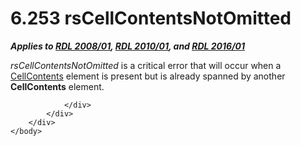 <html dir="LTR" xmlns:mshelp="http://msdn.microsoft.com/mshelp" xmlns:ddue="http://ddue.schemas.microsoft.com/authoring/2003/5" xmlns:xlink="http://www.w3.org/1999/xlink" xmlns:tool="http://www.microsoft.com/tooltip">
    <head>
        <meta http-equiv="Content-Type" content="text/html; CHARSET=utf-8"></meta>
        <meta name="save" content="history"></meta>
        <title>6.253 rsCellContentsNotOmitted</title>
        <xml>
            <mshelp:toctitle title="6.253 rsCellContentsNotOmitted"></mshelp:toctitle>
            <mshelp:rltitle title="[MS-RDL]: rsCellContentsNotOmitted"></mshelp:rltitle>
            <mshelp:keyword index="A" term="d3fdba5d-721f-4626-8523-f38def518af5"></mshelp:keyword>
            <mshelp:attr name="DCSext.ContentType" value="open specification"></mshelp:attr>
            <mshelp:attr name="AssetID" value="d3fdba5d-721f-4626-8523-f38def518af5"></mshelp:attr>
            <mshelp:attr name="TopicType" value="kbRef"></mshelp:attr>
            <mshelp:attr name="DCSext.Title" value="[MS-RDL]: rsCellContentsNotOmitted" />
        </xml>
    </head>
    <body>
        <div id="header">
            <h1 class="heading">6.253 rsCellContentsNotOmitted</h1>
        </div>
        <div id="mainSection">
            <div id="mainBody">
                <div id="allHistory" class="saveHistory"></div>
                <div id="sectionSection0" class="section" name="collapseableSection">
                    

<p><b><i>Applies to </i></b><a href="1e855f94-4617-47e4-b89e-0856c6cb420f.md"><b><i>RDL 2008/01</i></b></a><b><i>,
</i></b><a href="3428e690-a348-4ec7-8a6a-8efb42d2cdee.md"><b><i>RDL 2010/01</i></b></a><b><i>,
and </i></b><a href="52ce3983-2bfc-4e72-9359-42aaf5fe4509.md"><b><i>RDL 2016/01</i></b></a></p>

<p><i>rsCellContentsNotOmitted</i> is a critical error that
will occur when a <a href="43ccec32-ec37-401c-ba8a-edbfa74e42f4.md">CellContents</a>
element is present but is already spanned by another <b>CellContents</b>
element.</p>


                </div>
            </div>
        </div>
    </body>
</html>